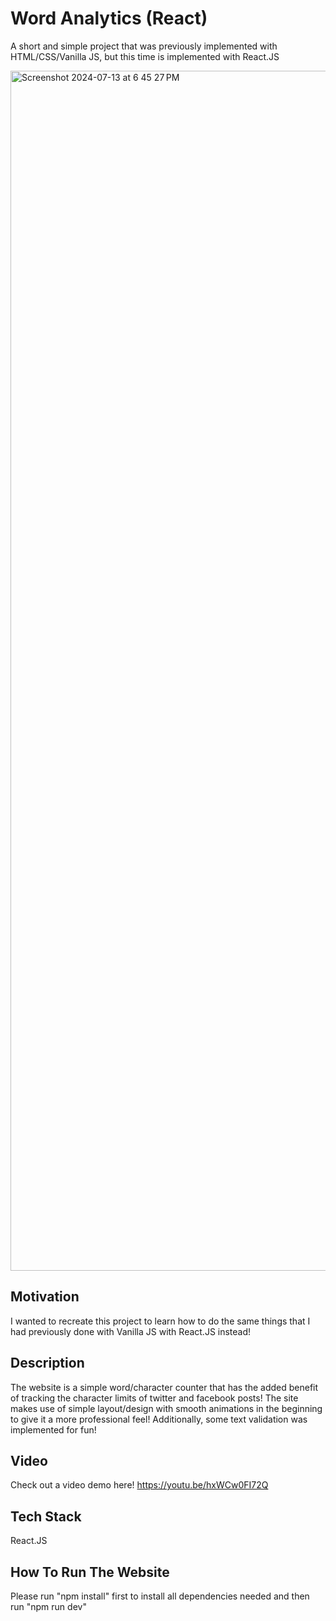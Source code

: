 # Word Analytics (React)

A short and simple project that was previously implemented with HTML/CSS/Vanilla JS, but this time is implemented with React.JS

<img width="1920" alt="Screenshot 2024-07-13 at 6 45 27 PM" src="https://github.com/user-attachments/assets/1dba0f93-b5d3-4114-98d0-b2e236f03595">


## Motivation

I wanted to recreate this project to learn how to do the same things that I had previously done with Vanilla JS with React.JS instead!

## Description

The website is a simple word/character counter that has the added benefit of tracking the character limits of twitter and facebook posts! The site makes use of simple layout/design with smooth animations in the beginning to give it a more professional feel! Additionally, some text validation was implemented for fun!

## Video

Check out a video demo here! https://youtu.be/hxWCw0FI72Q

## Tech Stack

React.JS

## How To Run The Website

Please run "npm install" first to install all dependencies needed and then run "npm run dev"
